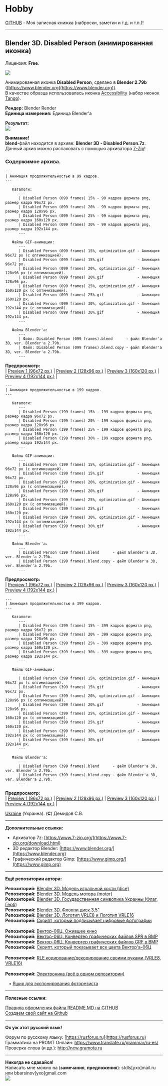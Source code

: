 # Hobby
[GITHUB](https://github.com) - Моя записная книжка (наброски, заметки и т.д. и т.п.)!

<hr>

## Blender 3D. Disabled Person (анимированная иконка)

Лицензия: **Free**.

![](https://github.com/drilnet/blender3d-disabled-person/blob/master/UA.png)

Анимированная иконка **Disabled Person**, сделано в **Blender 2.79b** ([https://www.blender.org](https://www.blender.org)).
<br>
В качестве образца использовалась иконка [Accessibility](https://github.com/drilnet/blender3d-disabled-person/blob/master/Tango%20icon%20(example)/Accessibility.png) (набор иконок [Tango](https://ru.wikipedia.org/wiki/Tango_Desktop_Project)).

**Рендер:** Blender Render 
<br>
**Единица измерения:** Единица Blender'а

**Результат:**
<br>
![](https://github.com/drilnet/blender3d-disabled-person/blob/master/Preview%20GIF/Disabled%20Person%20(099%20frames)%2015%25%2C%20optimization.gif)

**Внимание!**
<br>
**blend**-файл находится в архиве: **Blender 3D - Disabled Person.7z**.
<br>
Данный архив можно распаковать с помощью архиватора [7-Zip](https://www.7-zip.org/download.html)!

### Содержимое архива.

```
---
| Анимация продолжительностью в 99 кадров.
---

   Каталоги:
      ---
      | Disabled Person (099 frames) 15% - 99 кадров формата png, размер кадра 96x72 px.
      | Disabled Person (099 frames) 20% - 99 кадров формата png, размер кадра 128x96 px.
      | Disabled Person (099 frames) 25% - 99 кадров формата png, размер кадра 160x120 px.
      | Disabled Person (099 frames) 30% - 99 кадров формата png, размер кадра 192x144 px.
      ---
      
   Файлы GIF-анимации:
      ---
      | Disabled Person (099 frames) 15%, optimization.gif - Анимация 96x72 px (с оптимизацией).
      | Disabled Person (099 frames) 15%.gif               - Анимация 96x72 px.
      | Disabled Person (099 frames) 20%, optimization.gif - Анимация 128x96 px (с оптимизацией).
      | Disabled Person (099 frames) 20%.gif               - Анимация 128x96 px.
      | Disabled Person (099 frames) 25%, optimization.gif - Анимация 160x120 px (с оптимизацией).
      | Disabled Person (099 frames) 25%.gif               - Анимация 160x120 px.
      | Disabled Person (099 frames) 30%, optimization.gif - Анимация 192x144 px (с оптимизацией).
      | Disabled Person (099 frames) 30%.gif               - Анимация 192x144 px.
      ---

   Файлы Blender'а:
      ---
      | Файл: Disabled Person (099 frames).blend      - файл Blender'а 3D, ver. Blender'а 2.79b.
      | Файл: Disabled Person (099 frames).blend.copy - файл Blender'а 3D, ver. Blender'а 2.79b.
      ---
```

**Предпросмотр:**
<br>
| [Preview 1 (96x72 px.)](https://github.com/drilnet/blender3d-disabled-person/blob/master/Preview%20GIF/Disabled%20Person%20(099%20frames)%2015%25%2C%20optimization.gif)
| [Preview 2 (128x96 px.)](https://github.com/drilnet/blender3d-disabled-person/blob/master/Preview%20GIF/Disabled%20Person%20(099%20frames)%2020%25%2C%20optimization.gif)
| [Preview 3 (160x120 px.)](https://github.com/drilnet/blender3d-disabled-person/blob/master/Preview%20GIF/Disabled%20Person%20(099%20frames)%2025%25%2C%20optimization.gif)
| [Preview 4 (192x144 px.)](https://github.com/drilnet/blender3d-disabled-person/blob/master/Preview%20GIF/Disabled%20Person%20(099%20frames)%2030%25%2C%20optimization.gif) |

```
---
| Анимация продолжительностью в 199 кадров.
---

   Каталоги:
      ---
      | Disabled Person (199 frames) 15% - 199 кадров формата png, размер кадра 96x72 px.
      | Disabled Person (199 frames) 20% - 199 кадров формата png, размер кадра 128x96 px.
      | Disabled Person (199 frames) 25% - 199 кадров формата png, размер кадра 160x120 px.
      | Disabled Person (199 frames) 30% - 199 кадров формата png, размер кадра 192x144 px.
      ---

   Файлы GIF-анимации:
      ---
      | Disabled Person (199 frames) 15%, optimization.gif - Анимация 96x72 px (с оптимизацией).
      | Disabled Person (199 frames) 15%.gif               - Анимация 96x72 px.
      | Disabled Person (199 frames) 20%, optimization.gif - Анимация 128x96 px (с оптимизацией).
      | Disabled Person (199 frames) 20%.gif               - Анимация 128x96 px.
      | Disabled Person (199 frames) 25%, optimization.gif - Анимация 160x120 px (с оптимизацией).  
      | Disabled Person (199 frames) 25%.gif               - Анимация 160x120 px.
      | Disabled Person (199 frames) 30%, optimization.gif - Анимация 192x144 px (с оптимизацией).
      | Disabled Person (199 frames) 30%.gif               - Анимация 192x144 px.
      ---

   Файлы Blender'а:
      ---
      | Disabled Person (199 frames).blend      - файл Blender'а 3D, ver. Blender'а 2.79b.
      | Disabled Person (199 frames).blend.copy - файл Blender'а 3D, ver. Blender'а 2.79b.
      ---
```

**Предпросмотр:**
<br>
| [Preview 1 (96x72 px.)](https://github.com/drilnet/blender3d-disabled-person/blob/master/Preview%20GIF/Disabled%20Person%20(199%20frames)%2015%25%2C%20optimization.gif)
| [Preview 2 (128x96 px.)](https://github.com/drilnet/blender3d-disabled-person/blob/master/Preview%20GIF/Disabled%20Person%20(199%20frames)%2020%25%2C%20optimization.gif)
| [Preview 3 (160x120 px.)](https://github.com/drilnet/blender3d-disabled-person/blob/master/Preview%20GIF/Disabled%20Person%20(199%20frames)%2025%25%2C%20optimization.gif)
| [Preview 4 (192x144 px.)](https://github.com/drilnet/blender3d-disabled-person/blob/master/Preview%20GIF/Disabled%20Person%20(199%20frames)%2030%25%2C%20optimization.gif) |

```
---
| Анимация продолжительностью в 399 кадров.
---

   Каталоги:
      ---
      | Disabled Person (399 frames) 15% - 399 кадров формата png, размер кадра 96x72 px.
      | Disabled Person (399 frames) 20% - 399 кадров формата png, размер кадра 128x96 px.
      | Disabled Person (399 frames) 25% - 399 кадров формата png, размер кадра 160x120 px.
      | Disabled Person (399 frames) 30% - 399 кадров формата png, размер кадра 192x144 px.
      ---

   Файлы GIF-анимации:
      ---
      | Disabled Person (399 frames) 15%, optimization.gif - Анимация 96x72 px (с оптимизацией).
      | Disabled Person (399 frames) 15%.gif               - Анимация 96x72 px.
      | Disabled Person (399 frames) 20%, optimization.gif - Анимация 128x96 px (с оптимизацией).
      | Disabled Person (399 frames) 20%.gif               - Анимация 128x96 px.
      | Disabled Person (399 frames) 25%, optimization.gif - Анимация 160x120 px (с оптимизацией).
      | Disabled Person (399 frames) 25%.gif               - Анимация 160x120 px.
      | Disabled Person (399 frames) 30%, optimization.gif - Анимация 192x144 px (с оптимизацией).
      | Disabled Person (399 frames) 30%.gif               - Анимация 192x144 px.
      ---

   Файлы Blender'а:
      ---
      | Disabled Person (399 frames).blend      - файл Blender'а 3D, ver. Blender'а 2.79b.
      | Disabled Person (399 frames).blend.copy - файл Blender'а 3D, ver. Blender'а 2.79b.
      ---
```

**Предпросмотр:**
<br>
| [Preview 1 (96x72 px.)](https://github.com/drilnet/blender3d-disabled-person/blob/master/Preview%20GIF/Disabled%20Person%20(399%20frames)%2015%25%2C%20optimization.gif)
| [Preview 2 (128x96 px.)](https://github.com/drilnet/blender3d-disabled-person/blob/master/Preview%20GIF/Disabled%20Person%20(399%20frames)%2020%25%2C%20optimization.gif)
| [Preview 3 (160x120 px.)](https://github.com/drilnet/blender3d-disabled-person/blob/master/Preview%20GIF/Disabled%20Person%20(399%20frames)%2025%25%2C%20optimization.gif)
| [Preview 4 (192x144 px.)](https://github.com/drilnet/blender3d-disabled-person/blob/master/Preview%20GIF/Disabled%20Person%20(399%20frames)%2030%25%2C%20optimization.gif) |

[Ukraine](https://en.wikipedia.org/wiki/Ukraine) (Украина). (**C**) Демидов С.В.

<hr>

**Дополнительные ссылки:**
* Архиватор 7z: [https://www.7-zip.org/](https://www.7-zip.org/download.html)
* 3D редактор Blender: [https://www.blender.org/](https://www.blender.org)
* Графический редактор Gimp: [https://www.gimp.org/](https://www.gimp.org)

<hr>

**Ещё репозитории автора:**

**Репозиторий:** [Blender 3D. Модель игральной кости (dice)](https://github.com/drilnet/blender3d-dice2)
<br>
**Репозиторий:** [Blender 3D. Модель мотора (motor)](https://github.com/drilnet/blender3d-motor)
<br>
**Репозиторий:** [Blender 3D. Государственная символика Украины (Флаг, Герб)](https://github.com/drilnet/blender3d-ukrainian-symbols)
<br>
**Репозиторий:** [Blender 3D. Флоппи диск 3.5"](https://github.com/drilnet/blender3d-floppy-disk-35)
<br>
**Репозиторий:** [Blender 3D. Логотип VRLE8 и Логотип VRLE16](https://github.com/drilnet/blender3d-logovrle8-logovrle16)
<br>
**Репозиторий:** [Скрипт, который подписывает цифровые фотографии](https://github.com/drilnet/programming-perl-signature-images)
<br>
<br>
**Репозиторий:** [Вектор-06Ц. Ожившее кино](https://github.com/drilnet/vector-06c-kino)
<br>
**Репозиторий:** [Вектор-06Ц. Конвертер графических файлов SPR в BMP](https://github.com/drilnet/vector-06c-spr2bmp)
<br>
**Репозиторий:** [Вектор-06Ц. Конвертер графических файлов GRF в BMP](https://github.com/drilnet/vector-06c-grf2bmp)
<br>
**Репозиторий:** [Скрипт, который показывает все цвета Вектор'а-06Ц](https://github.com/drilnet/vector-06c-color256)
<br>
<br>
**Репозиторий:** [RLE кодирование/декодирование своими руками (VRLE8, VRLE16)](https://github.com/drilnet/rle)
<br>
<br>
**Репозиторий:** [Электроника (всё в одном репозитории)](https://github.com/drilnet/electronics)

&nbsp;&nbsp;&nbsp;&bull; [Ящик для экспонирования фоторезиста](https://github.com/drilnet/electronics/tree/master/Box%20For%20Exposure%20Photoresist)

<hr>

**Полезные ссылки:**

[Правила оформления файла README.MD на GITHUB](https://github.com/OlgaVlasova/markdown-doc/blob/master/README.md#SpecialSymbol)
<br>
[Создаем свой сайт на Github](https://www.youtube.com/watch?v=05nLdIVfSRU)

<hr>

**Ох уж этот русский язык!**

Форум по русскому языку: [https://rusforus.ru](https://rusforus.ru)
<br>
Грамматика на PROMT Онлайн: https://www.translate.ru/grammar/ru-es/
<br>
Проверка слова (и др.): http://new.gramota.ru

<hr>

**Никогда не сдавайся!**
<br>
Написать мне можно на (**замечания**, **предложения**): stdls[ухо]mail.ru или bbarsinov[ухо]gmail.com
<br>
![](https://github.com/drilnet/blender3d-disabled-person/blob/master/Preview%20GIF/Disabled%20Person%20(mini).gif)

